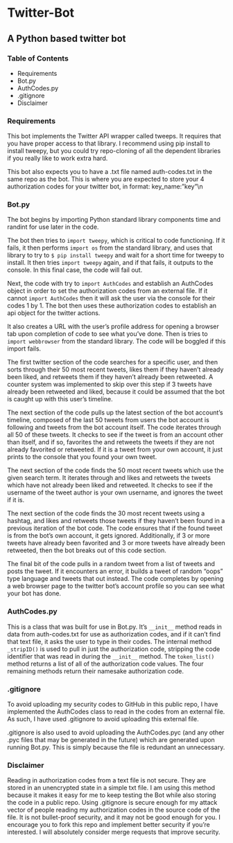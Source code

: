# Twitter-Bot
## A Python based twitter bot
### Table of Contents
- Requirements
- Bot.py
- AuthCodes.py
- .gitignore
- Disclaimer

### Requirements
This bot implements the Twitter API wrapper called tweeps. It requires that you have proper access to that library. I recommend using pip install to install tweepy, but you could try repo-cloning of all the dependent libraries if you really like to work extra hard.

This bot also expects you to have a .txt file named auth-codes.txt in the same repo as the bot. This is where you are expected to store your 4 authorization codes for your twitter bot, in format: key_name:”key”\n

### Bot.py
The bot begins by importing Python standard library components time and randint for use later in the code. 

The bot then tries to `import tweepy`, which is critical to code functioning. If it fails, it then performs `import os` from the standard library, and uses that library to try to `$ pip install tweepy` and wait for a short time for tweepy to install. It then tries `import tweepy` again, and if that fails, it outputs to the console. In this final case, the code will fail out.

Next, the code with try to `import AuthCodes` and establish an AuthCodes object in order to set the authorization codes from an external file. If it cannot `import AuthCodes` then it will ask the user via the console for their codes 1 by 1. The bot then uses these authorization codes to establish an api object for the twitter actions.

It also creates a URL with the user’s profile address for opening a browser tab upon completion of code to see what you’ve done. Then is tries to `import webbrowser` from the standard library. The code will be boggled if this import fails.

The first twitter section of the code searches for a specific user, and then sorts through their 50 most recent tweets, likes them if they haven’t already been liked, and retweets them if they haven’t already been retweeted. A counter system was implemented to skip over this step if 3 tweets have already been retweeted and liked, because it could be assumed that the bot is caught up with this user’s timeline.

The next section of the code pulls up the latest section of the bot account’s timeline, composed of the last 50 tweets from users the bot account is following and tweets from the bot account itself. The code iterates through all 50 of these tweets. It checks to see if the tweet is from an account other than itself, and if so, favorites the and retweets the tweets if they are not already favorited or retweeted. If it is a tweet from your own account, it just prints to the console that you found your own tweet. 

The next section of the code finds the 50 most recent tweets which use the given search term. It iterates through and likes and retweets the tweets which have not already been liked and retweeted. It checks to see if the username of the tweet author is your own username, and ignores the tweet if it is. 

The next section of the code finds the 30 most recent tweets using a hashtag, and likes and retweets those tweets if they haven’t been found in a previous iteration of the bot code. The code ensures that if the found tweet is from the bot’s own account, it gets ignored. Additionally, if 3 or more tweets have already been favorited and 3 or more tweets have already been retweeted, then the bot breaks out of this code section. 

The final bit of the code pulls in a random tweet from a list of tweets and posts the tweet. If it encounters an error, it builds a tweet of random “oops” type language and tweets that out instead. The code completes by opening a web browser page to the twitter bot’s account profile so you can see what your bot has done.

### AuthCodes.py
This is a class that was built for use in Bot.py. It’s `__init__` method reads in data from auth-codes.txt for use as authorization codes, and if it can’t find that text file, it asks the user to type in their codes. The internal method `_stripID()` is used to pull in just the authorization code, stripping the code identifier that was read in during the `__init__` method. The `token_list()` method returns a list of all of the authorization code values. The four remaining methods return their namesake authorization code. 

### .gitignore
To avoid uploading my security codes to GitHub in this public repo, I have implemented the AuthCodes class to read in the codes from an external file. As such, I have used .gitignore to avoid uploading this external file. 

.gitignore is also used to avoid uploading the AuthCodes.pyc (and any other .pyc files that may be generated in the future) which are generated upon running Bot.py. This is simply because the file is redundant an unnecessary. 

### Disclaimer
Reading in authorization codes from a text file is not secure. They are stored in an unencrypted state in a simple txt file. I am using this method because it makes it easy for me to keep testing the Bot while also storing the code in a public repo. Using .gitignore is secure enough for my attack vector of people reading my authorization codes in the source code of the file. It is not bullet-proof security, and it may not be good enough for you. I encourage you to fork this repo and implement better security if you’re interested. I will absolutely consider merge requests that improve security. 